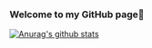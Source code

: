 ### Welcome to my GitHub page👋

<!--
**nikopetr/nikopetr** is a ✨ _special_ ✨ repository because its `README.md` (this file) appears on your GitHub profile.

Here are some ideas to get you started:

- 🔭 I’m currently working on ...
- 🌱 I’m currently learning ...
- 👯 I’m looking to collaborate on ...
- 🤔 I’m looking for help with ...
- 💬 Ask me about ...
- 📫 How to reach me: ..
- 😄 Pronouns: ...
- ⚡ Fun fact: ..



### Projects
Most of my personal projects involve work that I've done around some of my university projects, as well as some personal projects. Also, there are repositories with contributions that I've made to open-source projects which involve game development 🎮🎲

### [Link to my personal Website](https://nikopetr.github.io/Personal-Website/personal-page "Nikolas Petrou - Personal Website")

### [Link to personal LinkedIn](https://www.linkedin.com/in/nikolas-petrou/)

### [Link to Laboratory's website](http://linc.ucy.ac.cy/index.php?id=6)


-->

<!-- Nikolas Petrou is currently a M.Sc. Data Science student at the University of Cyprus (UCY) and a Research Assistant at the [Laboratory of Internet Computing (LInC)](http://linc.ucy.ac.cy/index.php?id=278). He holds a B.Sc degree in Computer Science from Aristotle University of Thessaloniki (AUTh), specialized in Artificial Intelligence and Data & Web Management 📖💻 -->

[![Anurag's github stats](https://github-readme-stats.vercel.app/api?username=nikopetr&count_private=true&show_icons=true&theme=vue&include_all_commits)](https://github.com/anuraghazra/github-readme-stats)
